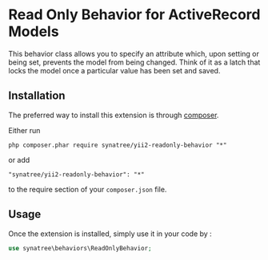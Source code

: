 Read Only Behavior for ActiveRecord Models
==========================================
This behavior class allows you to specify an attribute which, upon setting or being set, prevents the model from being changed.  Think of it as a latch that locks the model once a particular value has been set and saved.

Installation
------------

The preferred way to install this extension is through [composer](http://getcomposer.org/download/).

Either run

```
php composer.phar require synatree/yii2-readonly-behavior "*"
```

or add

```
"synatree/yii2-readonly-behavior": "*"
```

to the require section of your `composer.json` file.


Usage
-----

Once the extension is installed, simply use it in your code by  :

```php
use synatree\behaviors\ReadOnlyBehavior;


```
